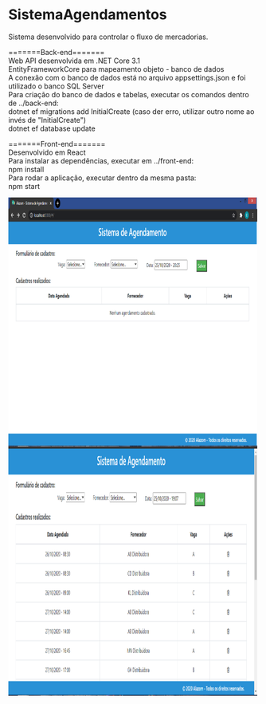 # SistemaAgendamentos

Sistema desenvolvido para controlar o fluxo de mercadorias.  

=======Back-end=======  
Web API desenvolvida em .NET Core 3.1  
EntityFrameworkCore para mapeamento objeto - banco de dados  
A conexão com o banco de dados está no arquivo appsettings.json e foi utilizado o banco SQL Server  
Para criação do banco de dados e tabelas, executar os comandos dentro de ../back-end:  
  dotnet ef migrations add InitialCreate (caso der erro, utilizar outro nome ao invés de "InitialCreate")  
  dotnet ef database update  
  
    
=======Front-end=======  
Desenvolvido em React  
Para instalar as dependências, executar em ../front-end:  
npm install  
Para rodar a aplicação, executar dentro da mesma pasta:  
npm start  
  
  
  
  <img align="left" width="500" height="500" src="https://github.com/KleberPPF/SistemaAgendamentos/blob/master/front-end/public/print0.PNG">
  <img align="left" width="500" height="500" src="https://github.com/KleberPPF/SistemaAgendamentos/blob/master/front-end/public/print.PNG">
